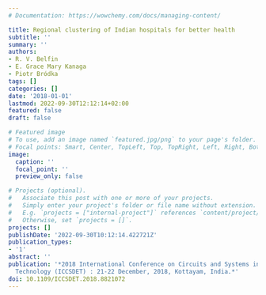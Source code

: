 ```yaml
---
# Documentation: https://wowchemy.com/docs/managing-content/

title: Regional clustering of Indian hospitals for better health
subtitle: ''
summary: ''
authors:
- R. V. Belfin
- E. Grace Mary Kanaga
- Piotr Bródka
tags: []
categories: []
date: '2018-01-01'
lastmod: 2022-09-30T12:12:14+02:00
featured: false
draft: false

# Featured image
# To use, add an image named `featured.jpg/png` to your page's folder.
# Focal points: Smart, Center, TopLeft, Top, TopRight, Left, Right, BottomLeft, Bottom, BottomRight.
image:
  caption: ''
  focal_point: ''
  preview_only: false

# Projects (optional).
#   Associate this post with one or more of your projects.
#   Simply enter your project's folder or file name without extension.
#   E.g. `projects = ["internal-project"]` references `content/project/deep-learning/index.md`.
#   Otherwise, set `projects = []`.
projects: []
publishDate: '2022-09-30T10:12:14.422721Z'
publication_types:
- '1'
abstract: ''
publication: '*2018 International Conference on Circuits and Systems in Digital Enterprise
  Technology (ICCSDET) : 21-22 December, 2018, Kottayam, India.*'
doi: 10.1109/ICCSDET.2018.8821072
---
```

